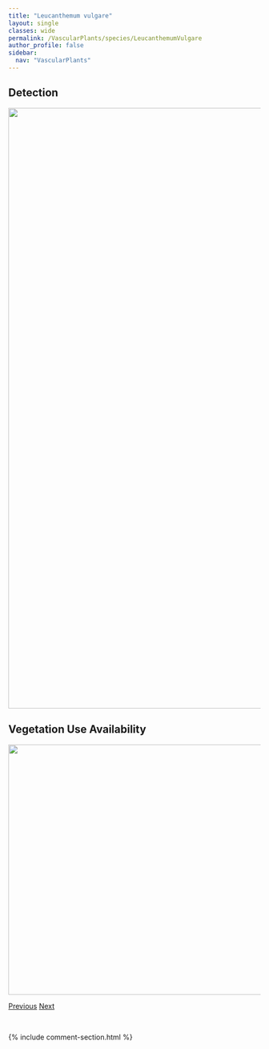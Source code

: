 ```yaml
---
title: "Leucanthemum vulgare"
layout: single
classes: wide
permalink: /VascularPlants/species/LeucanthemumVulgare
author_profile: false
sidebar:
  nav: "VascularPlants"
---
```


<h2>Detection</h2>

<a href="https://drive.google.com/uc?export=view&id=1SxP18SDbWTueqbMKf-3rUaIvRe4hgu9J">
<img src="https://drive.google.com/uc?export=view&id=1SxP18SDbWTueqbMKf-3rUaIvRe4hgu9J" height = "1200" width = "800">
</a>


<h2>Vegetation Use Availability</h2>

<a href="https://drive.google.com/uc?export=view&id=1-ZVUFVd3tffhyQFlPjNzjrKORFzcB8KD">
<img src="https://drive.google.com/uc?export=view&id=1-ZVUFVd3tffhyQFlPjNzjrKORFzcB8KD" height = "500" width = "1000">
</a>


<a href="/DevelopmentWebsite/VascularPlants/species/LepidiumDensiflorumRamosissimum" class="pagination--pager" title="Lepidium densiflorum/ramosissimum">Previous</a> <a href="/DevelopmentWebsite/VascularPlants/species/LeucophysalisGrandiflora" class="pagination--pager" title="Leucophysalis grandiflora">Next</a>

<p>&nbsp;</p>

{% include comment-section.html %}
